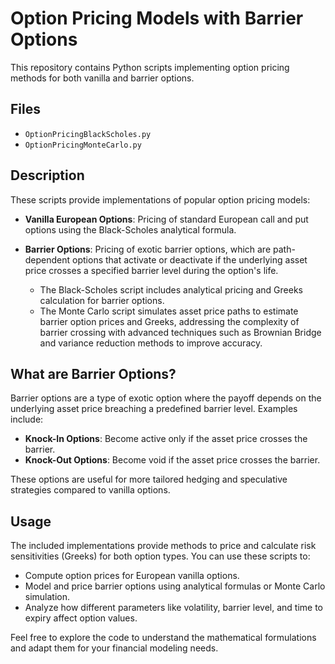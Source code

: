 # Option Pricing Models with Barrier Options

This repository contains Python scripts implementing option pricing methods for both vanilla and barrier options.

## Files

- `OptionPricingBlackScholes.py`
- `OptionPricingMonteCarlo.py`

## Description

These scripts provide implementations of popular option pricing models:

- **Vanilla European Options**: Pricing of standard European call and put options using the Black-Scholes analytical formula.
  
- **Barrier Options**: Pricing of exotic barrier options, which are path-dependent options that activate or deactivate if the underlying asset price crosses a specified barrier level during the option's life.
  
  - The Black-Scholes script includes analytical pricing and Greeks calculation for barrier options.
  - The Monte Carlo script simulates asset price paths to estimate barrier option prices and Greeks, addressing the complexity of barrier crossing with advanced techniques such as Brownian Bridge and variance reduction methods to improve accuracy.

## What are Barrier Options?

Barrier options are a type of exotic option where the payoff depends on the underlying asset price breaching a predefined barrier level. Examples include:

- **Knock-In Options**: Become active only if the asset price crosses the barrier.
- **Knock-Out Options**: Become void if the asset price crosses the barrier.

These options are useful for more tailored hedging and speculative strategies compared to vanilla options.

## Usage

The included implementations provide methods to price and calculate risk sensitivities (Greeks) for both option types. You can use these scripts to:

- Compute option prices for European vanilla options.
- Model and price barrier options using analytical formulas or Monte Carlo simulation.
- Analyze how different parameters like volatility, barrier level, and time to expiry affect option values.

Feel free to explore the code to understand the mathematical formulations and adapt them for your financial modeling needs.
